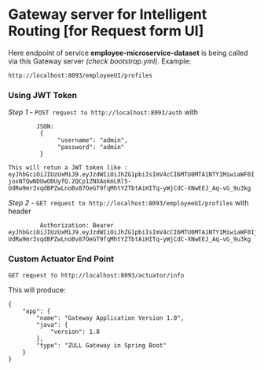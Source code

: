 # Gateway server for Intelligent Routing [for Request form UI]

Here endpoint of service **employee-microservice-dataset** is being called via this Gateway server *(check bootstrap.yml)*.
Example:


`http://localhost:8093/employeeUI/profiles
`

### Using JWT Token

*Step 1*  - `POST request to http://localhost:8093/auth`
            with
            
            JSON:
             {
                  "username": "admin",
                  "password": "admin"
             }
            
             
`This will retun a JWT token like : eyJhbGciOiJIUzUxMiJ9.eyJzdWIiOiJhZG1pbiIsImV4cCI6MTU0MTA1NTY1MiwiaWF0IjoxNTQwNDUwODUyfQ.2QCp1ZNXAokmLRl5-UdRw9mr3vqdBPZwLnoBv87OeGT9fqMhtYZTbtAiHITq-yWjCdC-XNwEEJ_Aq-vG_9u3kg`

*Step 2*  - `GET request to http://localhost:8093/employeeUI/profiles`
             with header
             
             Authorization: Bearer eyJhbGciOiJIUzUxMiJ9.eyJzdWIiOiJhZG1pbiIsImV4cCI6MTU0MTA1NTY1MiwiaWF0IjoxNTQwNDUwODUyfQ.2QCp1ZNXAokmLRl5-UdRw9mr3vqdBPZwLnoBv87OeGT9fqMhtYZTbtAiHITq-yWjCdC-XNwEEJ_Aq-vG_9u3kg



### Custom Actuator End Point
`GET request to http://localhost:8093/actuator/info`

This will produce:
```
{
    "app": {
        "name": "Gateway Application Version 1.0",
        "java": {
            "version": 1.8
        },
        "type": "ZULL Gateway in Spring Boot"
    }
}
```
